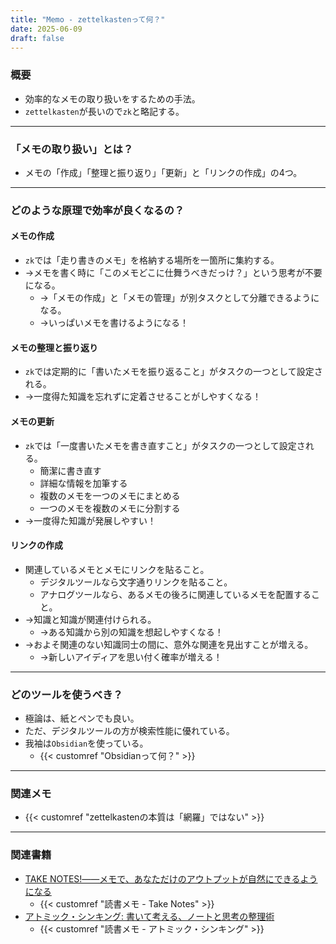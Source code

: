 ```yaml
---
title: "Memo - zettelkastenって何？"
date: 2025-06-09
draft: false
---
```

### 概要
- 効率的なメモの取り扱いをするための手法。
- `zettelkasten`が長いので`zk`と略記する。
---
### 「メモの取り扱い」とは？
- メモの「作成」「整理と振り返り」「更新」と「リンクの作成」の4つ。
---
### どのような原理で効率が良くなるの？
#### メモの作成
- `zk`では「走り書きのメモ」を格納する場所を一箇所に集約する。
- →メモを書く時に「このメモどこに仕舞うべきだっけ？」という思考が不要になる。
	- →「メモの作成」と「メモの管理」が別タスクとして分離できるようになる。
	- →いっぱいメモを書けるようになる！
#### メモの整理と振り返り
- `zk`では定期的に「書いたメモを振り返ること」がタスクの一つとして設定される。
- →一度得た知識を忘れずに定着させることがしやすくなる！
#### メモの更新
- `zk`では「一度書いたメモを書き直すこと」がタスクの一つとして設定される。
	- 簡潔に書き直す
	- 詳細な情報を加筆する
	- 複数のメモを一つのメモにまとめる
	- 一つのメモを複数のメモに分割する
- →一度得た知識が発展しやすい！
#### リンクの作成
- 関連しているメモとメモにリンクを貼ること。
	- デジタルツールなら文字通りリンクを貼ること。
	- アナログツールなら、あるメモの後ろに関連しているメモを配置すること。
- →知識と知識が関連付けられる。
	- →ある知識から別の知識を想起しやすくなる！
- →およそ関連のない知識同士の間に、意外な関連を見出すことが増える。
	- →新しいアイディアを思い付く確率が増える！
---
### どのツールを使うべき？
- 極論は、紙とペンでも良い。
- ただ、デジタルツールの方が検索性能に優れている。
- 我袖は`Obsidian`を使っている。
	- {{< customref "Obsidianって何？" >}}
---
### 関連メモ
- {{< customref "zettelkastenの本質は「網羅」ではない" >}}
---
### 関連書籍
- [TAKE NOTES!――メモで、あなただけのアウトプットが自然にできるようになる](https://www.amazon.co.jp/TAKE-NOTES-%E2%80%95%E2%80%95%E3%83%A1%E3%83%A2%E3%81%A7%E3%80%81%E3%81%82%E3%81%AA%E3%81%9F%E3%81%A0%E3%81%91%E3%81%AE%E3%82%A2%E3%82%A6%E3%83%88%E3%83%97%E3%83%83%E3%83%88%E3%81%8C%E8%87%AA%E7%84%B6%E3%81%AB%E3%81%A7%E3%81%8D%E3%82%8B%E3%82%88%E3%81%86%E3%81%AB%E3%81%AA%E3%82%8B-%E3%82%BA%E3%83%B3%E3%82%AF%E3%83%BB%E3%82%A2%E3%83%BC%E3%83%AC%E3%83%B3%E3%82%B9/dp/4296000411)
	- {{< customref "読書メモ - Take Notes" >}}
- [アトミック・シンキング: 書いて考える、ノートと思考の整理術](https://www.amazon.co.jp/%E3%82%A2%E3%83%88%E3%83%9F%E3%83%83%E3%82%AF%E3%83%BB%E3%82%B7%E3%83%B3%E3%82%AD%E3%83%B3%E3%82%B0-%E6%9B%B8%E3%81%84%E3%81%A6%E8%80%83%E3%81%88%E3%82%8B%E3%80%81%E3%83%8E%E3%83%BC%E3%83%88%E3%81%A8%E6%80%9D%E8%80%83%E3%81%AE%E6%95%B4%E7%90%86%E8%A1%93-%E4%BA%94%E8%97%A4%E9%9A%86%E4%BB%8B-ebook/dp/B0B8XBRW93/ref=sr_1_1?adgrpid=136968263970&dib=eyJ2IjoiMSJ9.Y4PHzm7mDUfhkB0WXFTViKjR41EWuTXJh3feKx-btVCC_pZ4nnZzxuXRMHOP1YZHxOVaS9aQYdZdPeA7tbccm0unfYLVvCxCI6yWoFqdHQGuzwxdTSi3_TZ9CZnW5JJnBUREZg-I3Q05EV9ZhxMe41sXERA66ndpXUF3faYTA6ePvfwIC63uS4oxZCGTkXpc9MchNHqWgo3FqjW2FpVcGFCdTWAAoNIfFyu9gdl1EEee6XMKdubZ65W_MgQj2NzbsN-tP9H4M4MdmyI08zmYrzhpzGhsUEmmK_kOtNnZV60.V_7Bw37E5whoEDZB1VP7sO2o1zxP5uTma2fnq0TGu0I&dib_tag=se&hvadid=655041625101&hvdev=c&hvqmt=e&hvtargid=kwd-1810156424577&hydadcr=9490_13664188&jp-ad-ap=0&keywords=%E3%82%A2%E3%83%88%E3%83%9F%E3%83%83%E3%82%AF+%E3%82%B7%E3%83%B3%E3%82%AD%E3%83%B3%E3%82%B0&mcid=05a104f6029c312faccd94a4b5664944&qid=1749890299&sr=8-1)
	- {{< customref "読書メモ - アトミック・シンキング" >}}